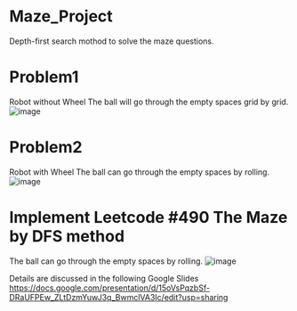 # Maze_Project
Depth-first search mothod to solve the maze questions.

# Problem1
Robot without Wheel
The ball will go through the empty spaces grid by grid.
![image](https://user-images.githubusercontent.com/55336314/180590442-557a659e-7b10-4575-b531-1f804bd7e1b7.png)

# Problem2
Robot with Wheel
The ball can go through the empty spaces by rolling.
![image](https://user-images.githubusercontent.com/55336314/180590593-29256e3d-80a2-472c-893f-ec30ca2bd425.png)

# Implement Leetcode #490 The Maze by DFS method
The ball can go through the empty spaces by rolling.
![image](https://user-images.githubusercontent.com/55336314/180590726-03b73180-5120-47d1-998c-a36b1bb2201c.png)

Details are discussed in the following Google Slides
https://docs.google.com/presentation/d/15oVsPqzbSf-DRaUFPEw_ZLtDzmYuwJ3q_BwmclVA3Ic/edit?usp=sharing
